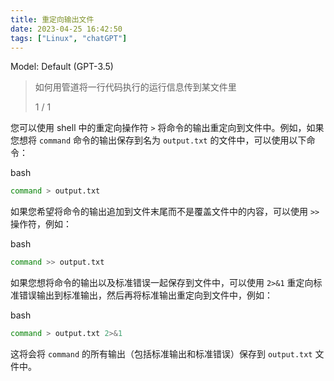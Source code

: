```yaml
---
title: 重定向输出文件
date: 2023-04-25 16:42:50
tags: ["Linux", "chatGPT"]
---
```



Model: Default (GPT-3.5)

> 如何用管道将一行代码执行的运行信息传到某文件里
> 
> 1 / 1

您可以使用 shell 中的重定向操作符 `>` 将命令的输出重定向到文件中。例如，如果您想将 `command` 命令的输出保存到名为 `output.txt` 的文件中，可以使用以下命令：

bash

```bash
command > output.txt
```

如果您希望将命令的输出追加到文件末尾而不是覆盖文件中的内容，可以使用 `>>` 操作符，例如：

bash

```bash
command >> output.txt
```

如果您想将命令的输出以及标准错误一起保存到文件中，可以使用 `2>&1` 重定向标准错误输出到标准输出，然后再将标准输出重定向到文件中，例如：

bash

```bash
command > output.txt 2>&1
```

这将会将 `command` 的所有输出（包括标准输出和标准错误）保存到 `output.txt` 文件中。